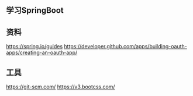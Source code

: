 ## 学习SpringBoot

## 资料
https://spring.io/guides
https://developer.github.com/apps/building-oauth-apps/creating-an-oauth-app/

## 工具
https://git-scm.com/
https://v3.bootcss.com/